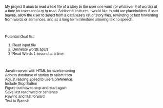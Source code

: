 <!DOCTYPE html PUBLIC "-//W3C//DTD HTML 4.01//EN" "http://www.w3.org/TR/html4/strict.dtd">
<html>
<head>
  <meta http-equiv="Content-Type" content="text/html; charset=utf-8">
  <meta http-equiv="Content-Style-Type" content="text/css">
  <title></title>
  <meta name="Generator" content="Cocoa HTML Writer">
  <meta name="CocoaVersion" content="1894.6">
  <style type="text/css">
    p.p1 {margin: 0.0px 0.0px 0.0px 0.0px; font: 12.0px Helvetica}
    p.p2 {margin: 0.0px 0.0px 0.0px 0.0px; font: 12.0px Helvetica; min-height: 14.0px}
    li.li1 {margin: 0.0px 0.0px 0.0px 0.0px; font: 12.0px Helvetica}
    ul.ul1 {list-style-type: check}
  </style>
</head>
<body>
<p class="p1">My project 0 aims to read a text file of a story to the user one word (or whatever # of words) at a time for users too lazy to read. Additional features I would like to add are placeholders if user leaves, allow the user to select from a database's list of story files, rewinding or fast forwarding from words or sentences, and as a long term milestone allowing text to speech.</p>
<p class="p2"><br></p>
<p class="p2"><br></p>
<p class="p2"><br></p>
<p class="p1">Potential Goal list:</p>
<ul class="ul1">
  <li class="li1">Read input file</li>
  <li class="li1">Delineate words apart</li>
  <li class="li1">Read Words 1 second at a time</li>
</ul>
<p class="p2"><br></p>
<p class="p2"><br></p>
<p class="p1">Javalin server with HTML for size/centering</p>
<p class="p1">Access database of stories to select from</p>
<p class="p1">Adjust reading speed to users preference.</p>
<p class="p1">Include Stop Button</p>
<p class="p1">Figure out how to stop and start again</p>
<p class="p1">Save last read word or sentence</p>
<p class="p1">Rewind and fast forward</p>
<p class="p1">Text to Speech</p>
</body>
</html>

